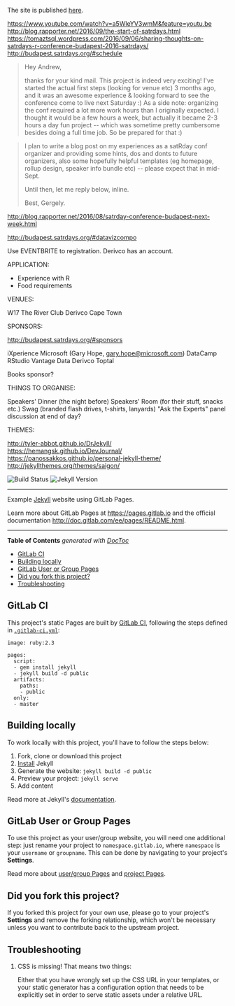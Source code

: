 The site is published [here](http://satrdays.org/Cape-Town-2017/).

https://www.youtube.com/watch?v=a5WleYV3wmM&feature=youtu.be
http://blog.rapporter.net/2016/09/the-start-of-satrdays.html
https://tomaztsql.wordpress.com/2016/09/06/sharing-thoughts-on-satrdays-r-conference-budapest-2016-satrdays/
http://budapest.satrdays.org/#schedule

> Hey Andrew,
> 
> thanks for your kind mail. This project is indeed very exciting! I've started the actual first steps (looking for venue etc) 3 months ago, and it was an awesome experience & looking forward to see the conference come to live
> next Saturday :) As a side note: organizing the conf required a lot more work hours than I originally expected. I thought it would be a few hours a week, but actually it became 2-3 hours a day fun project -- which was sometime
> pretty cumbersome besides doing a full time job. So be prepared for that :)

> I plan to write a blog post on my experiences as a satRday conf organizer and providing some hints, dos and donts to future organizers, also some hopefully helpful templates (eg homepage, rollup design, speaker info bundle
> etc) -- please expect that in mid-Sept.
> 
> Until then, let me reply below, inline.
> 
> Best, Gergely.


http://blog.rapporter.net/2016/08/satrday-conference-budapest-next-week.html

http://budapest.satrdays.org/#datavizcompo

Use EVENTBRITE to registration. Derivco has an account.

APPLICATION:

- Experience with R
- Food requirements

VENUES:

W17
The River Club
Derivco Cape Town

SPONSORS:

http://budapest.satrdays.org/#sponsors

iXperience
Microsoft (Gary Hope, gary.hope@microsoft.com)
DataCamp
RStudio
Vantage Data
Derivco
Toptal

Books sponsor?

THINGS TO ORGANISE:

Speakers' Dinner (the night before)
Speakers' Room (for their stuff, snacks etc.)
Swag (branded flash drives, t-shirts, lanyards)
"Ask the Experts" panel discussion at end of day?

THEMES:

http://tyler-abbot.github.io/DrJekyll/
https://hemangsk.github.io/DevJournal/
https://panossakkos.github.io/personal-jekyll-theme/
http://jekyllthemes.org/themes/saigon/

![Build Status](https://gitlab.com/pages/jekyll/badges/master/build.svg)
![Jekyll Version](https://img.shields.io/gem/v/jekyll.svg)

---

Example [Jekyll] website using GitLab Pages.

Learn more about GitLab Pages at https://pages.gitlab.io and the official
documentation http://doc.gitlab.com/ee/pages/README.html.

---

<!-- START doctoc generated TOC please keep comment here to allow auto update -->
<!-- DON'T EDIT THIS SECTION, INSTEAD RE-RUN doctoc TO UPDATE -->
**Table of Contents**  *generated with [DocToc](https://github.com/thlorenz/doctoc)*

- [GitLab CI](#gitlab-ci)
- [Building locally](#building-locally)
- [GitLab User or Group Pages](#gitlab-user-or-group-pages)
- [Did you fork this project?](#did-you-fork-this-project)
- [Troubleshooting](#troubleshooting)

<!-- END doctoc generated TOC please keep comment here to allow auto update -->

## GitLab CI

This project's static Pages are built by [GitLab CI][ci], following the steps
defined in [`.gitlab-ci.yml`](.gitlab-ci.yml):

```
image: ruby:2.3

pages:
  script:
  - gem install jekyll
  - jekyll build -d public
  artifacts:
    paths:
    - public
  only:
  - master
```

## Building locally

To work locally with this project, you'll have to follow the steps below:

1. Fork, clone or download this project
1. [Install][] Jekyll
1. Generate the website: `jekyll build -d public`
1. Preview your project: `jekyll serve`
1. Add content

Read more at Jekyll's [documentation][].

## GitLab User or Group Pages

To use this project as your user/group website, you will need one additional
step: just rename your project to `namespace.gitlab.io`, where `namespace` is
your `username` or `groupname`. This can be done by navigating to your
project's **Settings**.

Read more about [user/group Pages][userpages] and [project Pages][projpages].

## Did you fork this project?

If you forked this project for your own use, please go to your project's
**Settings** and remove the forking relationship, which won't be necessary
unless you want to contribute back to the upstream project.

## Troubleshooting

1. CSS is missing! That means two things:

    Either that you have wrongly set up the CSS URL in your templates, or
    your static generator has a configuration option that needs to be explicitly
    set in order to serve static assets under a relative URL.

[ci]: https://about.gitlab.com/gitlab-ci/
[Jekyll]: http://jekyllrb.com/
[install]: https://jekyllrb.com/docs/installation/
[documentation]: https://jekyllrb.com/docs/home/
[userpages]: http://doc.gitlab.com/ee/pages/README.html#user-or-group-pages
[projpages]: http://doc.gitlab.com/ee/pages/README.html#project-pages
